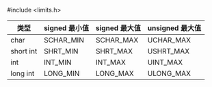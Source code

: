 \#include <limits.h>

| 类型      | signed 最小值 | signed 最大值 | unsigned 最大值 |
| --------- | ------------- | ------------- | --------------- |
| char      | SCHAR_MIN     | SCHAR_MAX     | UCHAR_MAX       |
| short int | SHRT_MIN      | SHRT_MAX      | USHRT_MAX       |
| int       | INT_MIN       | INT_MAX       | UINT_MAX        |
| long int  | LONG_MIN      | LONG_MAX      | ULONG_MAX       |









